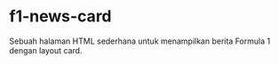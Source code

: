 # f1-news-card
Sebuah halaman HTML sederhana untuk menampilkan berita Formula 1 dengan layout card.
